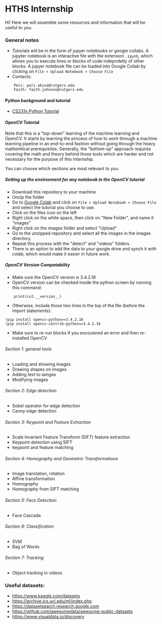 # HTHS Internship

Hi! Here we will assemble some resources and information that will be useful to you. 

### General notes
* Tutorials will be in the form of jupyer notebooks or google collabs. A jupyter notebook is an interactive file with the extension ```.ipynb```, which allows you to execute lines or blocks of code indepndetly of other blocks. A jupyer notebook file can be loaded into Google Collab by clicking on 
``` File > Upload Notebook > Choose File ```
* Contacts:
``` 
    Peri: peri.akiva@rutgers.edu
    Faith: faith.johnson@rutgers.edu
```

#### Python background and tutorial

- [CS231n Python Tutorlal](https://colab.research.google.com/github/cs231n/cs231n.github.io/blob/master/python-colab.ipynb#scrollTo=Nji1_UjYL9fY)


#### OpenCV Tutorial

Note that this is a "top-down" learning of the machine learning and OpenCV. It starts by learning the process of how to work through a machine learning pipeline in an end-to-end fashion without going through the heavy mathemtical prerequisites. Generally, the "bottom-up" approach requires covering the math and theory behind those tools which are harder and not necessary for the purpose of this internship. 

You can choose which sections are most relevant to you.

##### Setting up the environment for any notebook in the OpenCV tutorial
- Download this repository to your machine
- Unzip the folder
- Go to [Google Colab](colab.research.google.com) and click on ``` File > Upload Notebook > Choose File ``` and select the tutorial you choose to use. 
- Click on the files icon on the left
- Right click on the white space, then click on "New Folder", and name it "images"
- Right click on the images folder and select "Upload"
- Go to the unzipped repository and select all the images in the images directory.
- Repeat this process with the "detect" and "videos" folders.
- There is an option to add the data to your google drive and synch it with colab, which would make it easier in future work. 

##### OpenCV Version Compatability
- Make sure the OpenCV version is 3.4.2.16
- OpenCV version can be checked inside the python screen by running this command:
``` import cv2
    print(cv2.__version__)
```
- Otherwise, include those two lines in the top of the file (before the import statements):
```
!pip install opencv-python==3.4.2.16
!pip install opencv-contrib-python==3.4.2.16
```
- Make sure to re-run blocks if you encoutered an error and then re-installed OpenCV

###### Section 1: general tools
- Loading and showing images
- Drawing shapes on images
- Adding text to iamges
- Modifying images

###### Section 2: Edge detection
- Sobel operator for edge detection
- Canny edge detection

###### Section 3: Keypoint and Feature Extraction
- Scale Invariant Feature Transform (SIFT) feature extraction
- Keypoint detection using SIFT
- keypoint and feature matching

###### Section 4: Homography and Geometric Transformations
- Image translation, rotation
- Affine transformation
- Homography
- Homography from SIFT matching

###### Section 5: Face Detection
- Face Cascade

###### Section 6: Classification
- SVM
- Bag of Words

###### Section 7: Tracking
- Object tracking in videos

### Useful datasets:
- https://www.kaggle.com/datasets
- https://archive.ics.uci.edu/ml/index.php
- https://datasetsearch.research.google.com
- https://github.com/awesomedata/awesome-public-datasets
- https://www.visualdata.io/discovery